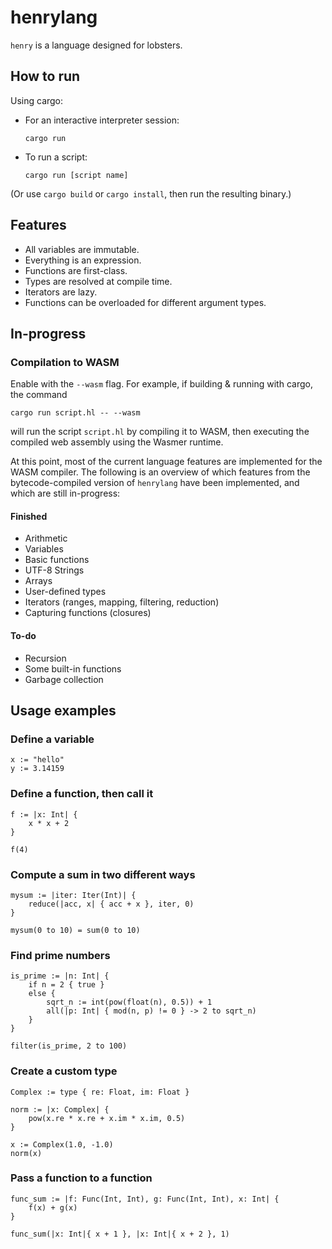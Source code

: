# henrylang

`henry` is a language designed for lobsters.

## How to run

Using cargo:

* For an interactive interpreter session:

    ```
    cargo run
    ```

* To run a script:

    ```
    cargo run [script name]
    ```

(Or use `cargo build` or `cargo install`, then run the resulting binary.)

## Features

- All variables are immutable.
- Everything is an expression.
- Functions are first-class.
- Types are resolved at compile time.
- Iterators are lazy.
- Functions can be overloaded for different argument types.

## In-progress

### Compilation to WASM

Enable with the `--wasm` flag. For example, if building & running with cargo, the command
```
cargo run script.hl -- --wasm
```
will run the script `script.hl` by compiling it to WASM, then executing the compiled web assembly using the Wasmer runtime. 

At this point, most of the current language features are implemented for the WASM compiler. The following is an overview of which features from the bytecode-compiled version of `henrylang` have been implemented, and which are still in-progress:

#### Finished

* Arithmetic
* Variables
* Basic functions
* UTF-8 Strings
* Arrays
* User-defined types
* Iterators (ranges, mapping, filtering, reduction)
* Capturing functions (closures)

#### To-do

* Recursion
* Some built-in functions
* Garbage collection


## Usage examples

### Define a variable
```
x := "hello"
y := 3.14159
```

### Define a function, then call it
```
f := |x: Int| {
    x * x + 2
}

f(4)
```

### Compute a sum in two different ways
```
mysum := |iter: Iter(Int)| {
    reduce(|acc, x| { acc + x }, iter, 0)
}

mysum(0 to 10) = sum(0 to 10)
```

### Find prime numbers
```
is_prime := |n: Int| {
    if n = 2 { true }
    else {
        sqrt_n := int(pow(float(n), 0.5)) + 1
        all(|p: Int| { mod(n, p) != 0 } -> 2 to sqrt_n)
    }
}

filter(is_prime, 2 to 100)
```

### Create a custom type
```
Complex := type { re: Float, im: Float }

norm := |x: Complex| {
    pow(x.re * x.re + x.im * x.im, 0.5)
}

x := Complex(1.0, -1.0)
norm(x)
```

### Pass a function to a function
```
func_sum := |f: Func(Int, Int), g: Func(Int, Int), x: Int| {
    f(x) + g(x)
}

func_sum(|x: Int|{ x + 1 }, |x: Int|{ x + 2 }, 1)
```
